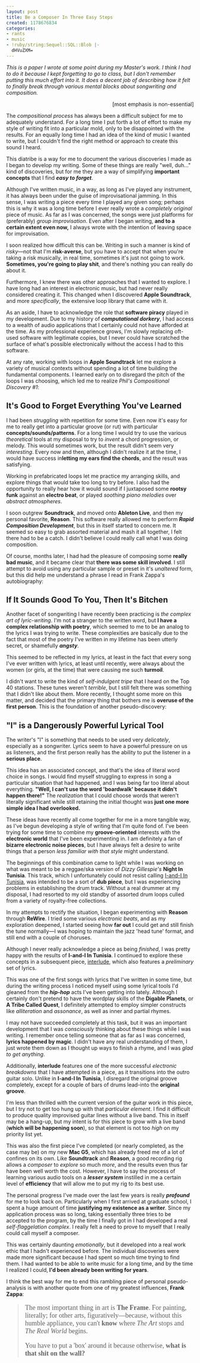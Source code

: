 ```yaml
---
layout: post
title: Be a Composer In Three Easy Steps
created: 1178676834
categories:
- rants
- music
- !ruby/string:Sequel::SQL::Blob |-
  dHVuZXM=
---
```

<p><i>This is a paper I wrote at some point during my Master's work. I think I had to do it because I kept forgetting to go to class, but I don't remember putting this much effort into it. It does a decent job of describing how it felt to finally break through various mental blocks about songwriting and composition.</i></p>

<p style="text-align: right; font: 10.0px">[most emphasis is non-essential]</p>

<p>The <i>compositional process</i> has always been a difficult subject for me to adequately understand. For a long time I put forth a lot of effort to make my style of writing fit into a particular mold, only to be disappointed with the results. For an equally long time I had an idea of the kind of music I wanted to write, but I couldn't find the right method or approach to create this sound I heard.</p>
<p>This diatribe is a way for me to document the various discoveries I made as I began to develop my writing. Some of these things are really "well, duh..." kind of discoveries, but for me they are a way of simplifying <b>important concepts</b> that I find <b><i>easy to forget</i></b>.</p>
<!--break-->
<p>Although I've written music, in a way, as long as I've played any instrument, it has always been under the guise of improvisational jamming. In this sense, I was writing a piece every time I played any given song; perhaps this is why it was a long time before I ever really wrote a <i>completely original</i> piece of music. As far as I was concerned, the songs were just platforms for (preferably) <i>group improvisation</i>. Even after I began writing, <b>and to a certain extent even now,</b> I always wrote with the intention of leaving space for improvisation.</p>
<p>I soon realized how difficult this can be. Writing in such a manner is kind of <i>risky</i>—not that I'm <b>risk-averse</b>, but you have to accept that when you're taking a risk musically, in real time, sometimes it's just not going to work. <b>Sometimes, you're going to play shit</b>, and there's nothing you can really do about it.</p>
<p>Furthermore, I knew there was other approaches that I wanted to explore. I have long had an interest in electronic music, but had never really considered creating it. This changed when I discovered <b>Apple Soundtrack</b>, and more <i>specifically</i>, the extensive loop library that came with it.</p>
<p>As an aside, I have to acknowledge the role that <b>software piracy</b> played in my development. Due to my history of <b><i>computational dorkery</i></b>, I had access to a wealth of audio applications that I certainly could not have afforded at the time. As my professional experience grows, I'm slowly replacing oft-used software with legitimate copies, but I never could have scratched the surface of what's possible electronically without the access I had to this software.</p>
<p>At any rate, working with loops in <b>Apple Soundtrack</b> let me explore a variety of musical contexts without spending a lot of time building the fundamental components. I learned early on to disregard the pitch of the loops I was choosing, which led me to realize <i>Phil's Compositional Discovery #1</i>:</p>
<h2>It's Good to Forget Everything You've Learned</h2>
<p>I had been <i>struggling</i> with repetition for some time. Even now it's easy for me to really get into a particular groove (or rut) with particular <b>concepts/sounds/patterns</b>. For a long time I would try to use the various <i>theoretical</i> tools at my disposal to try to <i>invent</i> a chord progression, or melody. This would sometimes work, but the result didn't seem very <i>interesting</i>. Every now and then, although I didn't realize it at the time, I would have success in<b>letting my ears find the chords</b>, and the result was satisfying.</p>
<p>Working in prefabricated loops let me practice my arranging skills, and explore things that would take too long to try before. I also had the opportunity to really hear how it would sound if I juxtaposed some <b>rootsy funk</b> against an <b>electro beat</b>, or played <i>soothing piano melodies</i> over <i>abstract atmospheres</i>.</p>
<p>I soon outgrew <b>Soundtrack</b>, and moved onto <b>Ableton Live</b>, and then my personal favorite, <b>Reason</b>. This software really allowed me to perform <b><i>Rapid Composition Development</i></b>, but this in itself started to concern me. It seemed so easy to grab assorted material and mash it all together, I felt there had to be a catch. I didn't believe I could really call what I was doing composition.</p>
<p>Of course, months later, I had had the pleasure of composing some <b>really bad music</b>, and it became clear that <b>there was some skill involved</b>. I still attempt to avoid using any particular sample or preset in it's <i>unaltered</i> form, but this did help me understand a phrase I read in Frank Zappa's autobiography:</p>
<h2>If It Sounds Good To You, Then It's Bitchen</h2>
<p>Another facet of songwriting I have recently been practicing is <i>the complex art of lyric-writing</i>. I'm not a stranger to the written word, but <b>I have a complex relationship with poetry</b>, which seemed to me to be an analog to the lyrics I was trying to write. These complexities are basically due to the fact that most of the poetry I've written in my lifetime has been utterly secret, or shamefully <b><i>angsty</i></b>.</p>
<p>This seemed to be reflected in my lyrics, at least in the fact that every song I've ever written with lyrics, at least until recently, were always about the women (or girls, at the time) that were causing me such <b>turmoil</b>.</p>
<p>I didn't want to write the kind of <i>self-indulgent tripe</i> that I heard on the Top 40 stations. These tunes weren't <i>terrible</i>, but I still felt there was something that I didn't like about them. More recently, I thought some more on this matter, and decided that the primary thing that bothers me is <b>overuse of the first person</b>. This is the foundation of another pseudo-discovery:</p>
<h2>"I" is a Dangerously Powerful Lyrical Tool</h2>
<p>The writer's "I" is something that needs to be used very <i>delicately</i>, especially as a songwriter. Lyrics seem to have a powerful pressure on us as listeners, and the first person really has the ability to put the listener in a <b>serious place</b>.</p>
<p>This idea has an associated concept, and that's the idea of literal word choice in songs. I would find myself struggling to express in song a particular situation that had happened, and I was being far too literal about everything. <b>"Well, I can't use the word 'boardwalk' because it didn't happen there!"</b> The <i>realization</i> that I could choose words that weren't literally significant while still retaining the initial thought was<b> just one more simple idea I had overlooked.</b></p>
<p>These ideas have recently all come together for me in a more tangible way, as I've begun developing a style of writing that I'm quite fond of. I've been trying for some time to combine my <b>groove-oriented</b> interests with the <b>electronic world</b> that I've been experimenting in. I am definitely a fan of <b>bizarre electronic noise pieces</b>, but I have always felt a desire to write things that a person <i>less familiar with that style</i> might understand.</p>
<p>The beginnings of this combination came to light while I was working on what was meant to be a reggae/ska version of <i>Dizzy Gillespie's</i> <b>Night In Tunisia</b>. This track, which I unfortunately could not resist calling <a href="http://bubblehouse.org/home/jams/i-and-i-in-tunisia">I-and-I In Tunisia</a>, was intended to be a sort of <b>dub piece</b>, but I was experiencing problems in establishing the drum track. Without a real drummer at my disposal, I had resorted to my old standby of assorted drum loops culled from a variety of royalty-free collections.</p>
<p>In my attempts to rectify the situation, I began experimenting with <b>Reason</b> through <b>ReWire</b>. I tried some various <i>electronic beats</i>, and as my exploration deepened, I started seeing how <b>far out</b> I could get and still finish the tune normally—I was hoping to maintain the jazz 'head tune' format, and still end with a couple of choruses.</p>
<p>Although I never really acknowledge a piece as being <i>finished</i>, I was pretty happy with the results of <b>I-and-I In Tunisia</b>. I continued to explore these concepts in a subsequent piece, <a href="http://bubblehouse.org/music/interlude.mp3">interlude</a>, which also features a <i>preliminary</i> set of lyrics.</p>
<p>This was one of the first songs with lyrics that I've written in some time, but during the writing process I noticed myself using some lyrical tools I'd gleaned from the <b><i>hip-hop</i></b> acts I've been getting into lately. Although I certainly don't pretend to have the wordplay skills of the <b>Digable Planets</b>, or <b>A Tribe Called Quest</b>, I definitely attempted to employ simpler constructs like <i>alliteration</i> and <i>assonance</i>, as well as inner and partial rhymes.</p>
<p>I may not have succeeded completely at this task, but it was an important development that I was <i>consciously</i> thinking about these things while I was writing. I remember once telling someone that as far as I was concerned, <b>lyrics happened by magic</b>. I didn't have any real understanding of them, I just wrote them down as I thought up ways to finish a rhyme, and I was <i>glad to get anything</i>.</p>
<p>Additionally, <b>interlude</b> features one of the more successful <i>electronic breakdowns</i> that I have attempted in a piece, as it transitions into the outro guitar solo. Unlike in <b>I-and-I In Tunisia</b>, I disregard the original groove completely, except for a couple of bars of drums lead-into the <b>original groove</b>.</p>
<p>I'm less than thrilled with the current version of the guitar work in this piece, but I try not to get too hung up with that <i>particular element</i>. I find it difficult to produce quality improvised guitar lines without a live band. This in itself may be a hang-up, but my intent is for this piece to grow with a live band (<b>which will be happening soon</b>), so that element is not too <i>high</i> on my priority list yet.</p>
<p>This was also the first piece I've completed (or nearly completed, as the case may be) on my new <b>Mac G5</b>, which has already freed me of a lot of confines on its own. Like <b>Soundtrack</b> and <b>Reason</b>, a good recording rig allows a <i>composer</i> to <i>explore</i> so much <i>more</i>, and the results even thus far have been well worth the cost. However, I have to say the process of learning various audio tools on a <b><i>lesser system</i></b> instilled in me a certain level of <b>efficiency</b> that will allow me to put my rig to its best use.</p>
<p>The personal progress I've made over the last few years is really <b><i>profound</i></b> for me to look back on. Particularly when I first arrived at graduate school, I spent a huge amount of time <b>justifying my existence as a writer</b>. Since my application process was so long, taking essentially three tries to be accepted to the program, by the time I finally got in I had developed a real <i>self-flaggelation complex</i>. I really felt a need to prove to myself that I really could call myself a composer.</p>
<p>This was certainly daunting <i>emotionally</i>, but it developed into a real work ethic that I hadn't experienced before. The individual discoveries were made more significant because I had spent so much time trying to find them. I had wanted to be able to write music for a long time, and by the time I realized I could,<b> I'd been already been writing for years</b>.</p>
<p>I think the best way for me to end this rambling piece of personal pseudo-analysis is with another quote from one of my greatest influences, <b>Frank Zappa</b>:</p>
<blockquote style="font: 18.0px Cochin">The most important thing in art is <b>The Frame</b>. For painting, literally; for other arts, figuratively—because, without this humble appliance, you can't <b>know</b> where <i>The Art</i> stops and <i>The Real World</i> begins.

You have to put a 'box' around it because otherwise, <b>what is that shit on the wall?</b></blockquote>
